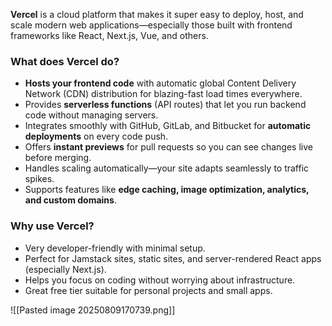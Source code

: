 **Vercel** is a cloud platform that makes it super easy to deploy, host, and scale modern web applications—especially those built with frontend frameworks like React, Next.js, Vue, and others.

### What does Vercel do?

- **Hosts your frontend code** with automatic global Content Delivery Network (CDN) distribution for blazing-fast load times everywhere.
- Provides **serverless functions** (API routes) that let you run backend code without managing servers.
- Integrates smoothly with GitHub, GitLab, and Bitbucket for **automatic deployments** on every code push.
- Offers **instant previews** for pull requests so you can see changes live before merging.
- Handles scaling automatically—your site adapts seamlessly to traffic spikes.
- Supports features like **edge caching, image optimization, analytics, and custom domains**.
### Why use Vercel?

- Very developer-friendly with minimal setup.
- Perfect for Jamstack sites, static sites, and server-rendered React apps (especially Next.js).
- Helps you focus on coding without worrying about infrastructure.
- Great free tier suitable for personal projects and small apps.

![[Pasted image 20250809170739.png]]